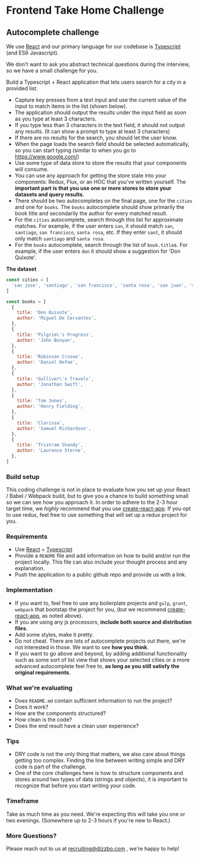 # Frontend Take Home Challenge

## Autocomplete challenge
We use [React](https://facebook.github.io/react/) and our primary language for our codebase is [Typescript](https://www.typescriptlang.org/) (and ES6 Javascript).

We don't want to ask you abstract technical questions during the interview, so we have a small challenge for you.

Build a Typescript + React application that lets users search for a city in a provided list.

* Capture key presses from a text input and use the current value of the input to match items in the list (shown below).
* The application should output the results under the input field as soon as you type at least 3 characters.
* If you type less than 3 characters in the text field, it should not output any results. (It can show a prompt to type at least 3 characters)
* If there are no results for the search, you should let the user know.
* When the page loads the search field should be selected automatically, so you can start typing (similar to when you go to https://www.google.com/)
* Use some type of data store to store the results that your components will consume.
* You can use any approach for getting the store state into your components: Redux, Flux, or an HOC that you've written yourself. The **important part is that you use one or more stores to store your datasets and query results.**
* There should be two autocompletes on the final page, one for the `cities` and one for `books`. The `books` autocomplete should show primarily the book title and secondarily the author for every matched result.
* For the `cities` autocomplete, search through this list for approximate matches. For example, if the user enters `san`, it should match `san`, `santiago`, `san francisco`, `santa rosa`, etc. If they enter `sant`, it should only match `santiago` and `santa rosa`.
* For the `books` autocomplete, search through the list of `book.title`s. For example, if the user enters `don` it should show a suggestion for 'Don Quixote'.

**The dataset**

```javascript
const cities = [
  'san jose', 'santiago', 'san francisco', 'santa rosa', 'san juan', 'sabadell', 'salamanca', 'salt lake city', 'salinas', 'salem', 'sausalito', 'taipei', 'tel aviv', 'tempe', 'termez', 'temuco', 'tiajuna', 'tieling', 'thousand oaks', 'thunder bay', 'tokyo', 'tulsa'
]

const books = [
  {
    title: 'Don Quixote',
    author: 'Miguel De Cervantes',
  },
  {
    title: 'Pilgrim\'s Progress',
    author: 'John Bunyan',
  },
  {
    title: 'Robinson Crusoe',
    author: 'Daniel Defoe',
  },
  {
    title: 'Gulliver\'s Travels',
    author: 'Jonathan Swift',
  },
  {
    title: 'Tom Jones',
    author: 'Henry Fielding',
  },
  {
    title: 'Clarissa',
    author: 'Samuel Richardson',
  },
  {
    title: 'Tristram Shandy',
    author: 'Laurence Sterne',
  },
]
```

### Build setup
This coding challenge is not in place to evaluate how you set up your React / Babel / Webpack build, but to give you a chance to build something small so we can see how you approach it.
In order to adhere to the 2-3 hour target time, we *highly* recommend that you use [create-react-app](https://github.com/facebookincubator/create-react-app).
If you opt to use redux, feel free to use something that will set up a redux project for you.


### Requirements
- Use [React](https://facebook.github.io/react/) + [Typescript](https://www.typescriptlang.org/)
- Provide a `README` file and add information on how to build and/or run the project locally. This file can also include your thought process and any explanation.
- Push the application to a public github repo and provide us with a link.

### Implementation
- If you want to, feel free to use any boilerplate projects and `gulp`, `grunt`, `webpack` that bootstap the project for you, (but we recommend [create-react-app](https://github.com/facebookincubator/create-react-app), as noted above).
- If you are using any js processors, **include both source and distribution files**.
- Add some styles, make it pretty.
- Do not cheat. There are lots of autocomplete projects out there, we're not interested in those. We want to see **how you think**.
- If you want to go above and beyond, by adding additional functionality such as some sort of list view that shows your selected cities or a more advanced autocomplete feel free to, **as long as you still satisfy the original requirements**.

### What we're evaluating
- Does `README.md` contain sufficient information to run the project?
- Does it work?
- How are the components structured?
- How clean is the code?
- Does the end result have a clean user experience?

### Tips
- DRY code is not the only thing that matters, we also care about things getting too complex. Finding the line between writing simple and DRY code is part of the challenge.
- One of the core challenges here is how to structure components and stores around two types of data (strings and objects), it is important to recognize that before you start writing your code.

### Timeframe
Take as much time as you need. We're expecting this will take you one or two evenings. (Somewhere up to 2-3 hours if you're new to React.)

### More Questions?
Please reach out to us at [recruiting@dizzbo.com](mailto:recruiting@dizzbo.com) , we're happy to help!

